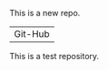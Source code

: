 This is a new repo.


<table>

</th>
   
  <tr>
      <td>Git-Hub</td>
   
  </tr>

</table>


This is a test repository.